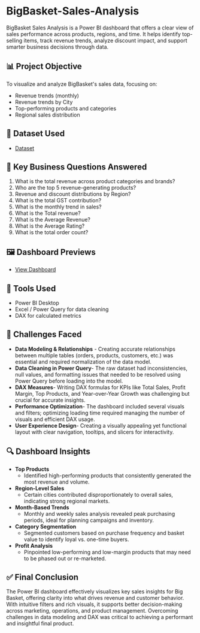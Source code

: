 # BigBasket-Sales-Analysis
BigBasket Sales Analysis is a Power BI dashboard that offers a clear view of sales performance across products, regions, and time. It helps identify top-selling items, track revenue trends, analyze discount impact, and support smarter business decisions through data.

## 📊 Project Objective
To visualize and analyze BigBasket's sales data, focusing on:
- Revenue trends (monthly)
- Revenue trends by City
- Top-performing products and categories
- Regional sales distribution

## 📁 Dataset Used 
 - <a href="https://github.com/Rupali-2001/-BigBasket-Sales-Analysis/blob/main/bigbasket_orders_dataset.csv">Dataset</a>
 
## 📌 Key Business Questions Answered

1. What is the total revenue across product categories and brands?
2. Who are the top 5 revenue-generating products?
3. Revenue and discount distributions by Region?
4. What is the total GST contribution?
5. What is the monthly trend in sales?
6. What is the Total revenue?
7. What is the Average Revenue?
9. What is the Average Rating?
10. What is the total order count?

## 🖼️ Dashboard Previews
- <a href="https://github.com/Rupali-2001/-BigBasket-Sales-Analysis/blob/main/Dashboard.jpg">View Dashboard</a>

## 📌 Tools Used
- Power BI Desktop
- Excel / Power Query for data cleaning
- DAX for calculated metrics

## 🚧 Challenges Faced
- **Data Modeling & Relationships** - Creating accurate relationships between multiple tables (orders, products, customers, etc.) was essential and required normalization of the data model.
-  **Data Cleaning in Power Query**- The raw dataset had inconsistencies, null values, and formatting issues that needed to be resolved using Power Query before loading into the model.
- **DAX Measures**- Writing DAX formulas for KPIs like Total Sales, Profit Margin, Top Products, and Year-over-Year Growth was challenging but crucial for accurate insights.
- **Performance Optimization**- The dashboard included several visuals and filters; optimizing loading time required managing the number of visuals and efficient DAX usage.
- **User Experience Design**- Creating a visually appealing yet functional layout with clear navigation, tooltips, and slicers for interactivity.

## 🔍 Dashboard Insights
- **Top Products**
   - Identified high-performing products that consistently generated the most revenue and volume.
 - **Region-Level Sales**
   - Certain cities contributed disproportionately to overall sales, indicating strong regional markets.
- **Month-Based Trends**
   - Monthly and weekly sales analysis revealed peak purchasing periods, ideal for planning campaigns and inventory.
- **Category Segmentation**
   - Segmented customers based on purchase frequency and basket value to identify loyal vs. one-time buyers.
- **Profit Analysis**
   - Pinpointed low-performing and low-margin products that may need to be phased out or re-marketed.

## ✅ Final Conclusion
The Power BI dashboard effectively visualizes key sales insights for Big Basket, offering clarity into what drives revenue and customer behavior. With intuitive filters and rich visuals, it supports better decision-making across marketing, operations, and product management. Overcoming challenges in data modeling and DAX was critical to achieving a performant and insightful final product.





